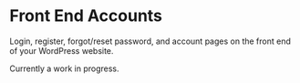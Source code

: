 # Front End Accounts

Login, register, forgot/reset password, and account pages on the front end of
your WordPress website.

Currently a work in progress.
